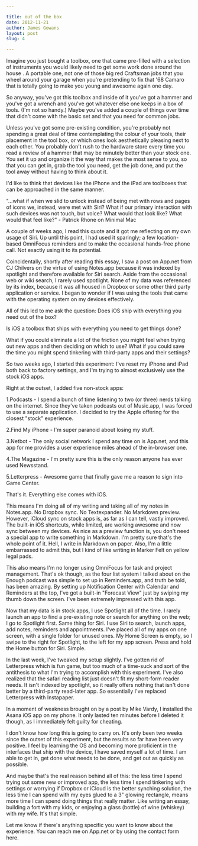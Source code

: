 ```yaml
---

title: out of the box
date: 2012-11-21
author: James Gowans
layout: post
slug: 4

---
```


Imagine you just bought a toolbox, one that came pre-filled with a selection of instruments you would likely need to get some work done around the house . A portable one, not one of those big red Craftsman jobs that you wheel around your garage when you're pretending to fix that '68 Camaro that is totally going to make you young and awesome again one day.

So anyway, you've got this toolbox and inside of it you've got a hammer and you've got a wrench and you've got whatever else one keeps in a box of tools. (I'm not so handy.) Maybe you've added a couple of things over time that didn't come with the basic set and that you need for common jobs.

Unless you've got some pre-existing condition, you're probably not spending a great deal of time contemplating the colour of your tools, their placement in the tool box, or which ones look aesthetically pleasing next to each other. You probably don't rush to the hardware store every time you read a review of a hammer that may be minutely better than your stock one. You set it up and organize it the way that makes the most sense to you, so that you can get in, grab the tool you need, get the job done, and put the tool away without having to think about it. 

I'd like to think that devices like the iPhone and the iPad are toolboxes that can be approached in the same manner.



"...what if when we slid to unlock instead of being met with rows and pages of icons we, instead, were met with Siri? What if our primary interaction with such devices was not touch, but voice? What would that look like? What would that feel like?" - Patrick Rhone on Minimal Mac


A couple of weeks ago, I read this quote and it got me reflecting on my own usage of Siri. Up until this point, I had used it sparingly; a few location-based OmniFocus reminders and to make the occasional hands-free phone call. Not exactly using it to its potential.

Coincidentally, shortly after reading this essay, I saw a post on App.net from CJ Chilvers on the virtue of using Notes.app because it was indexed by spotlight and therefore available for Siri search. Aside from the occasional web or wiki search, I rarely used spotlight. None of my data was referenced by its index, because it was all housed in Dropbox or some other third party application or service. I began to wonder if I was using the tools that came with the operating system on my devices effectively. 

All of this led to me ask the question: Does iOS ship with everything you need out of the box?

Is iOS a toolbox that ships with everything you need to get things done? 

What if you could eliminate a lot of the friction you might feel when trying out new apps and then deciding on which to use? What if you could save the time you might spend tinkering with third-party apps and their settings?

So two weeks ago, I started this experiment: I've reset my iPhone and iPad both back to factory settings, and I'm trying to almost exclusively use the stock iOS apps. 

Right at the outset, I added five non-stock apps:


1.Podcasts - I spend a bunch of time listening to two (or three) nerds talking on the internet. Since they've taken podcasts out of Music.app, I was forced to use a separate application. I decided to try the Apple offering for the closest "stock" experience.

2.Find My iPhone - I'm super paranoid about losing my stuff.

3.Netbot - The only social network I spend any time on is App.net, and this app for me provides a user experience miles ahead of the in-browser one.

4.The Magazine - I'm pretty sure this is the only reason anyone has ever used Newsstand.

5.Letterpress - Awesome game that finally gave me a reason to sign into Game Center.



That's it. Everything else comes with iOS.

This means I'm doing all of my writing and taking all of my notes in Notes.app. No Dropbox sync. No Textexpander. No Markdown preview. However, iCloud sync on stock apps is, as far as I can tell, vastly improved. The built-in iOS shortcuts, while limited, are working awesome and now sync between my devices. As nice as a preview function is, you don't need a special app to write something in Markdown. I'm pretty sure that's the whole point of it. Hell, I write in Markdown on paper. Also, I'm a little embarrassed to admit this, but I kind of like writing in Marker Felt on yellow legal pads.

This also means I'm no longer using OmniFocus for task and project management. That's ok though, as the four list system I talked about on the Enough podcast was simple to set up in Reminders.app, and truth be told, has been amazing. By setting up Notification Center with Calendar and Reminders at the top, I've got a built-in "Forecast View" just by swiping my thumb down the screen. I've been extremely impressed with this app.

Now that my data is in stock apps, I use Spotlight all of the time. I rarely launch an app to find a pre-existing note or search for anything on the web; I go to Spotlight first. Same thing for Siri. I use Siri to search, launch apps, add notes, reminders and appointments. I've placed all of my apps on one screen, with a single folder for unused ones. My Home Screen is empty, so I swipe to the right for Spotlight, to the left for my app screen. Press and hold the Home button for Siri. Simple.

In the last week, I've tweaked my setup slightly. I've gotten rid of Letterpress which is fun game, but too much of a time-suck and sort of the antithesis to what I'm trying to accomplish with this experiment. I've also realized that the safari reading list just doesn't fit my short-form reader needs. It isn't indexed by spotlight, so it really offers nothing that isn't done better by a third-party read-later app. So essentially I've replaced Letterpress with Instapaper.

In a moment of weakness brought on by a post by Mike Vardy, I installed the Asana iOS app on my phone. It only lasted ten minutes before I deleted it though, as I immediately felt guilty for cheating.

I don't know how long this is going to carry on. It's only been two weeks since the outset of this experiment, but the results so far have been very positive. I feel by learning the OS and becoming more proficient in the interfaces that ship with the device, I have saved myself a lot of time. I am able to get in, get done what needs to be done, and get out as quickly as possible. 

And maybe that's the real reason behind all of this: the less time I spend trying out some new or improved app, the less time I spend tinkering with settings or worrying if Dropbox or iCloud is the better synching solution, the less time I can spend with my eyes glued to a 3" glowing rectangle, means more time I can spend doing things that really matter. Like writing an essay, building a fort with my kids, or enjoying a glass (bottle) of wine (whiskey) with my wife. It's that simple.

Let me know if there's anything specific you want to know about the experience. You can reach me on App.net or by using the contact form here.
